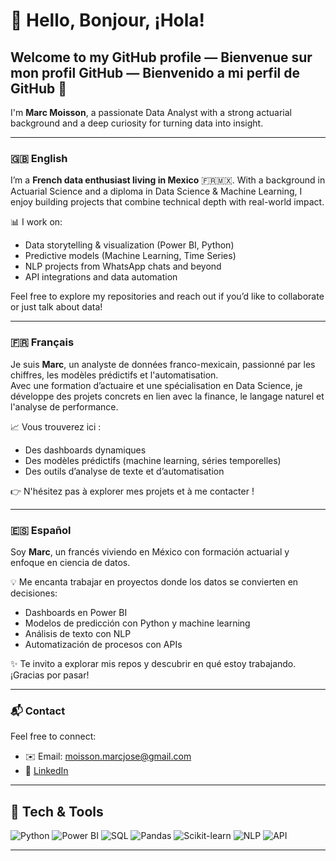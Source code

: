 # 👋 Hello, Bonjour, ¡Hola!

## Welcome to my GitHub profile — Bienvenue sur mon profil GitHub — Bienvenido a mi perfil de GitHub 🚀

I'm **Marc Moisson**, a passionate Data Analyst with a strong actuarial background and a deep curiosity for turning data into insight.

---

### 🇬🇧 English

I’m a **French data enthusiast living in Mexico** 🇫🇷🇲🇽. With a background in Actuarial Science and a diploma in Data Science & Machine Learning, I enjoy building projects that combine technical depth with real-world impact.

📊 I work on:
- Data storytelling & visualization (Power BI, Python)
- Predictive models (Machine Learning, Time Series)
- NLP projects from WhatsApp chats and beyond
- API integrations and data automation

Feel free to explore my repositories and reach out if you’d like to collaborate or just talk about data!

---

### 🇫🇷 Français

Je suis **Marc**, un analyste de données franco-mexicain, passionné par les chiffres, les modèles prédictifs et l'automatisation.  
Avec une formation d’actuaire et une spécialisation en Data Science, je développe des projets concrets en lien avec la finance, le langage naturel et l'analyse de performance.

📈 Vous trouverez ici :
- Des dashboards dynamiques
- Des modèles prédictifs (machine learning, séries temporelles)
- Des outils d’analyse de texte et d’automatisation

👉 N'hésitez pas à explorer mes projets et à me contacter !

---

### 🇪🇸 Español

Soy **Marc**, un francés viviendo en México con formación actuarial y enfoque en ciencia de datos.

💡 Me encanta trabajar en proyectos donde los datos se convierten en decisiones:
- Dashboards en Power BI
- Modelos de predicción con Python y machine learning
- Análisis de texto con NLP
- Automatización de procesos con APIs

✨ Te invito a explorar mis repos y descubrir en qué estoy trabajando. ¡Gracias por pasar!

---

### 📬 Contact

Feel free to connect:
- ✉️ Email: moisson.marcjose@gmail.com
- 🔗 [LinkedIn](https://www.linkedin.com/in/marcmoisson/)


---

## 🚀 Tech & Tools

![Python](https://img.shields.io/badge/Python-3670A0?style=for-the-badge&logo=python&logoColor=white)
![Power BI](https://img.shields.io/badge/Power%20BI-F2C811?style=for-the-badge&logo=powerbi&logoColor=white)
![SQL](https://img.shields.io/badge/SQL-005C84?style=for-the-badge&logo=sqlite&logoColor=white)
![Pandas](https://img.shields.io/badge/Pandas-150458?style=for-the-badge&logo=pandas&logoColor=white)
![Scikit-learn](https://img.shields.io/badge/scikit--learn-F7931E?style=for-the-badge&logo=scikit-learn&logoColor=white)
![NLP](https://img.shields.io/badge/NLP-FF6F61?style=for-the-badge)
![API](https://img.shields.io/badge/API%20Integration-333?style=for-the-badge&logo=fastapi&logoColor=white)

---
